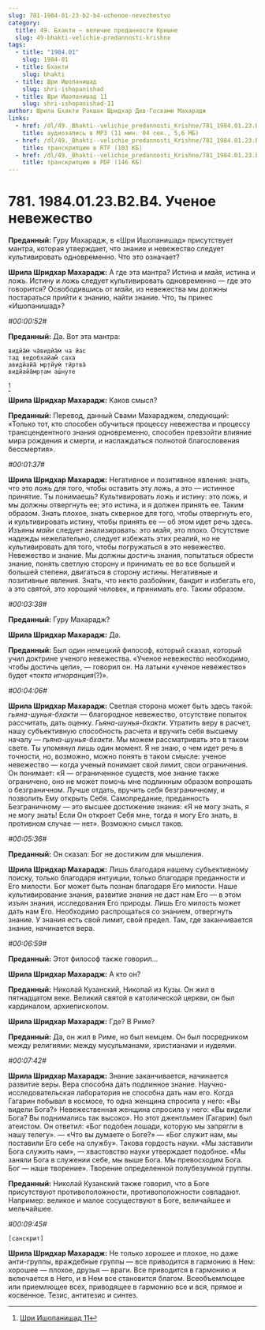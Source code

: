 ```yaml
---
slug: 781-1984-01-23-b2-b4-uchenoe-nevezhestvo
category:
  title: 49. Бхакти — величие преданности Кришне
  slug: 49-bhakti-velichie-predannosti-krishne
tags:
  - title: "1984.01"
    slug: 1984-01
  - title: Бхакти
    slug: bhakti
  - title: Шри Ишопанишад
    slug: shri-ishopanishad
  - title: Шри Ишопанишад 11
    slug: shri-ishopanishad-11
author: Шрила Бхакти Ракшак Шридхар Дев-Госвами Махарадж
links:
  - href: /dl/49._Bhakti--velichie_predannosti_Krishne/781_1984.01.23.B2.B4_SridharMj_Uchenoe_nevejestvo.mp3
    title: аудиозапись в MP3 (11 мин. 04 сек., 5,6 МБ)
  - href: /dl/49._Bhakti--velichie_predannosti_Krishne/781_1984.01.23.B2.B4_SridharMj_Uchenoe_nevejestvo.rtf
    title: транскрипцию в RTF (103 КБ)
  - href: /dl/49._Bhakti--velichie_predannosti_Krishne/781_1984.01.23.B2.B4_SridharMj_Uchenoe_nevejestvo.pdf
    title: транскрипцию в PDF (146 КБ)
---
```


# 781. 1984.01.23.B2.B4. Ученое невежество

**Преданный:** Гуру Махарадж, в «Шри Ишопанишад» присутствует мантра, которая утверждает, что знание и невежество следует культивировать одновременно. Что это означает?

**Шрила Шридхар Махарадж:** А где эта мантра? Истина и *майя*, истина и ложь. Истину и ложь следует культивировать одновременно — где это говорится? Освободившись от *майи*, из невежества мы должны постараться прийти к знанию, найти знание. Что, ты принес «Ишопанишад»?

*#00:00:52#*

**Преданный:** Да. Вот эта мантра:

    видйа̄м̇ ча̄видйа̄м̇ ча йас
    тад ведобхайам̐ саха
    авидйайа̄ мр̣тйум̇ тӣртва̄
    видйайа̄мр̣там аш́нуте
[^_ftn1]

**Шрила Шридхар Махарадж:** Каков смысл?

**Преданный:** Перевод, данный Свами Махараджем, следующий: «Только тот, кто способен обучиться процессу невежества и процессу трансцендентного знания одновременно, способен превзойти влияние мира рождения и смерти, и наслаждаться полнотой благословения бессмертия».

*#00:01:37#*

**Шрила Шридхар Махарадж:** Негативное и позитивное явления: знать, что это ложь для того, чтобы оставить эту ложь, а это — истинное принятие. Ты понимаешь? Культивировать ложь и истину: это ложь, и мы должны отвергнуть ее; это истина, и я должен принять ее. Таким образом. Знать плохое, знать скверное для того, чтобы отвергнуть его, и культивировать истину, чтобы принять ее — об этом идет речь здесь. Изъяны *майи* следует анализировать: это *майя*, это плохо. Отсутствие надежды нежелательно, следует избежать этих реалий, но не культивировать для того, чтобы погружаться в это невежество. Невежество и знание. Мы должны достичь знания, попытаться обрести знание, понять светлую сторону и принимать ее во все большей и большей степени, двигаться в сторону истины. Негативные и позитивные явления. Знать, что некто разбойник, бандит и избегать его, а это святой, это хороший человек, и принимать его. Таким образом.

*#00:03:38#*

**Преданный:** Гуру Махарадж?

**Шрила Шридхар Махарадж:** Да.

**Преданный:** Был один немецкий философ, который сказал, который учил доктрине ученого невежества. «Ученое невежество необходимо, чтобы достичь цели», — говорил он. На латыни «ученое невежество» будет «*токта игноранция*(?)».

*#00:04:06#*

**Шрила Шридхар Махарадж:** Светлая сторона может быть здесь такой: *гьяна-шунья-бхакти* — благородное невежество, отсутствие попыток рассчитать, дать оценку. *Гьяна-шунья-бхакти*. Утратить веру в расчет, нашу субъективную способность расчета и вручить себя высшему началу — *гьяна-шунья-бхакти*. Мы можем рассматривать это в таком свете. Ты упомянул лишь один момент. Я не знаю, о чем идет речь в точности, но, возможно, можно понять в таком смысле: ученое невежество — когда ученый понимает свой лимит, свои ограничения. Он понимает: «Я — ограниченное существ, мое знание также ограничено, оно не может помочь мне подлинным образом вопрошать о безграничном. Лучше отдать, вручить себя безграничному, и позволить Ему открыть Себя. Самопредание, преданность Безграничному — это высшее достижение знания: «Я не могу знать, я не могу знать! Если Он откроет Себя мне, тогда я могу Его знать, в противном случае — нет». Возможно смысл таков.

*#00:05:36#*

**Преданный:** Он сказал: Бог не достижим для мышления.

**Шрила Шридхар Махарадж:** Лишь благодаря нашему субъективному поиску, только благодаря интуиции, только благодаря преданности и Его милости. Бог может быть познан благодаря Его милости. Наше культивирование знания, развитие знания не даст нам Его — в этом изъян знания, исследования Его природы. Лишь Его милость может дать нам Его. Необходимо распрощаться со знанием, отвергнуть знание. У знания есть свой лимит, свой предел. Там, где заканчивается знание, начинается вера.

*#00:06:59#*

**Преданный:** Этот философ также говорил…

**Шрила Шридхар Махарадж:** А кто он?

**Преданный:** Николай Кузанский, Николай из Кузы. Он жил в пятнадцатом веке. Великий святой в католической церкви, он был кардиналом, архиепископом.

**Шрила Шридхар Махарадж:** Где? В Риме?

**Преданный:** Да, он жил в Риме, но был немцем. Он был посредником между религиями: между мусульманами, христианами и иудеями.

*#00:07:42#*

**Шрила Шридхар Махарадж:** Знание заканчивается, начинается развитие веры. Вера способна дать подлинное знание. Научно-исследовательская лаборатория не способна дать нам его. Когда Гагарин побывал в космосе, то одна женщина спросила у него: «Вы видели Бога?» Невежественная женщина спросила у него: «Вы видели Бога? Вы поднимались так высоко». Но этот джентльмен (Гагарин) был атеистом. Он ответил: «Бог подобен лошади, которую мы запрягли в нашу телегу». — «Что вы думаете о Боге?» — «Бог служит нам, мы поставили Его себе на службу». Такова гордость науки. «Мы заставили Бога служить нам», — хвастовство науки утверждает подобное. «Мы заняли Бога в служении себе, мы выше Бога. Мы превосходим Бога. Бог — наше творение». Творение определенной полубезумной группы.

**Преданный:** Николай Кузанский также говорил, что в Боге присутствуют противоположности, противоположности совпадают. Например: великое и малое сосуществуют в Боге, величайшее и мельчайшее.

*#00:09:45#*

    [санскрит]

**Шрила Шридхар Махарадж:** Не только хорошее и плохое, но даже анти-группы, враждебные группы — все приводится в гармонию в Нем: хорошее — плохое, друзья — враги. Все приводится в гармонию и включается в Него, и в Нем все становится благом. Всеобъемлющее или приемлющее всех, приводящее в гармонию все и вся, прямое и косвенное. Тезис, антитезис и синтез.



[^_ftn1]: [Шри Ишопанишад 11](../notes/shri-ishopanishad/shri-ishopanishad-11.md)
